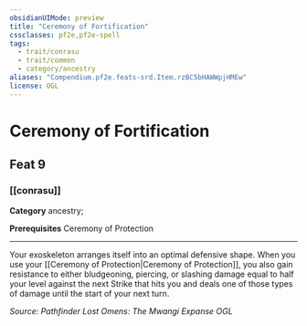 ```yaml
---
obsidianUIMode: preview
title: "Ceremony of Fortification"
cssclasses: pf2e,pf2e-spell
tags:
  - trait/conrasu
  - trait/common
  - category/ancestry
aliases: "Compendium.pf2e.feats-srd.Item.rzBC5bHAWWpjHMEw"
license: OGL
---
```

# Ceremony of Fortification
## Feat 9
### [[conrasu]]

**Category** ancestry; 



**Prerequisites** Ceremony of Protection
* * *
Your exoskeleton arranges itself into an optimal defensive shape. When you use your [[Ceremony of Protection|Ceremony of Protection]], you also gain resistance to either bludgeoning, piercing, or slashing damage equal to half your level against the next Strike that hits you and deals one of those types of damage until the start of your next turn.

*Source: Pathfinder Lost Omens: The Mwangi Expanse*
*OGL*